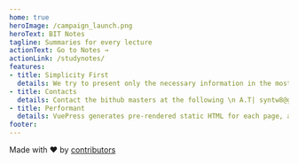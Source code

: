 ```yaml
---
home: true
heroImage: /campaign_launch.png
heroText: BIT Notes
tagline: Summaries for every lecture
actionText: Go to Notes →
actionLink: /studynotes/
features:
- title: Simplicity First 
  details: We try to present only the necessary information in the most understandable way.
- title: Contacts
  details: Contact the bithub masters at the following \n A.T| syntw8@gmail.com
- title: Performant
  details: VuePress generates pre-rendered static HTML for each page, and runs as an SPA once a page is loaded.
footer:
---
```


<div class="link-footer">Made with ❤ by <a href="https://github.com/masterkram/bytehub/graphs/contributors">contributors</a></div>